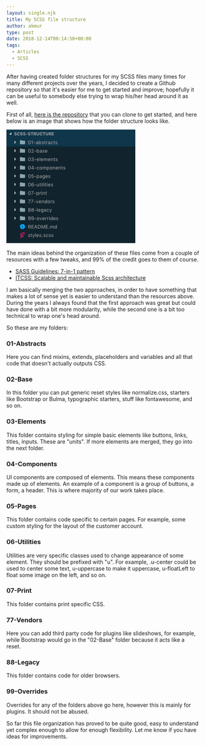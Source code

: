 ```yaml
---
layout: single.njk
title: My SCSS file structure
author: akmur
type: post
date: 2018-12-14T00:14:58+00:00
tags:
  - Articles
  - SCSS
---
```


After having created folder structures for my SCSS files many times for many different projects over the years, I decided to create a Github repository so that it's easier for me to get started and improve; hopefully it can be useful to somebody else trying to wrap his/her head around it as well.

First of all, [here is the repository][1] that you can clone to get started, and here below is an image that shows how the folder structure looks like.

<img src="/assets/images/3pm3of9.png" />

The main ideas behind the organization of these files come from a couple of resources with a few tweaks, and 99% of the credit goes to them of course.

- [SASS Guidelines: 7-in-1 pattern][3]
- [ITCSS: Scalable and maintainable Scss architecture][4]

I am basically merging the two approaches, in order to have something that makes a lot of sense yet is easier to understand than the resources above. During the years I always found that the first approach was great but could have done with a bit more modularity, while the second one is a bit too technical to wrap one's head around.

So these are my folders:

### 01-Abstracts

Here you can find mixins, extends, placeholders and variables and all that code that doesn't actually outputs CSS.

### 02-Base

In this folder you can put generic reset styles like normalize.css, starters like Bootstrap or Bulma, typographic starters, stuff like fontawesome, and so on.

### 03-Elements

This folder contains styling for simple basic elements like buttons, links, titles, inputs. These are "units". If more elements are merged, they go into the next folder.

### 04-Components

UI components are composed of elements. This means these components made up of elements. An example of a component is a group of buttons, a form, a header. This is where majority of our work takes place.

### 05-Pages

This folder contains code specific to certain pages. For example, some custom styling for the layout of the customer account.

### 06-Utilities

Utilities are very specific classes used to change appearance of some element. They should be prefixed with "u". For example, .u-center could be used to center some text, u-uppercase to make it uppercase, u-floatLeft to float some image on the left, and so on.

### 07-Print

This folder contains print specific CSS.

### 77-Vendors

Here you can add third party code for plugins like slideshows, for example, while Bootstrap would go in the "02-Base" folder because it acts like a reset.

### 88-Legacy

This folder contains code for older browsers.

### 99-Overrides

Overrides for any of the folders above go here, however this is mainly for plugins. It should not be abused.

So far this file organization has proved to be quite good, easy to understand yet complex enough to allow for enough flexibility. Let me know if you have ideas for improvements.

[1]: https://github.com/akmur/scss-structure "Scss Structure Github Repo"
[2]: https://muraro.xyz/wp/wp-content/uploads/2019/02/3pm3of9.png
[3]: https://sass-guidelin.es/#the-7-1-pattern
[4]: https://www.xfive.co/blog/itcss-scalable-maintainable-css-architecture/
